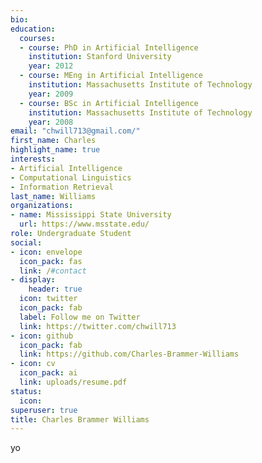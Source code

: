 ```yaml
---
bio: 
education:
  courses:
  - course: PhD in Artificial Intelligence
    institution: Stanford University
    year: 2012
  - course: MEng in Artificial Intelligence
    institution: Massachusetts Institute of Technology
    year: 2009
  - course: BSc in Artificial Intelligence
    institution: Massachusetts Institute of Technology
    year: 2008
email: "chwill713@gmail.com/"
first_name: Charles
highlight_name: true
interests:
- Artificial Intelligence
- Computational Linguistics
- Information Retrieval
last_name: Williams
organizations:
- name: Mississippi State University
  url: https://www.msstate.edu/
role: Undergraduate Student
social:
- icon: envelope
  icon_pack: fas
  link: /#contact
- display:
    header: true
  icon: twitter
  icon_pack: fab
  label: Follow me on Twitter
  link: https://twitter.com/chwill713
- icon: github
  icon_pack: fab
  link: https://github.com/Charles-Brammer-Williams
- icon: cv
  icon_pack: ai
  link: uploads/resume.pdf
status:
  icon: 
superuser: true
title: Charles Brammer Williams
---
```


yo